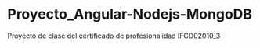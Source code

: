# Proyecto_Angular-Nodejs-MongoDB

Proyecto de clase del certificado de profesionalidad IFCD02010_3
